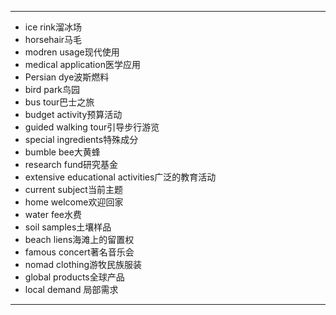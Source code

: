 ---
- ice rink溜冰场
- horsehair马毛
- modren usage现代使用
- medical application医学应用
- Persian dye波斯燃料
- bird park鸟园
- bus tour巴士之旅
- budget activity预算活动
- guided walking tour引导步行游览
- special ingredients特殊成分
- bumble bee大黄蜂
- research fund研究基金
- extensive educational activities广泛的教育活动
- current subject当前主题
- home welcome欢迎回家
- water fee水费
- soil samples土壤样品
- beach liens海滩上的留置权
- famous concert著名音乐会
- nomad clothing游牧民族服装
- global products全球产品
- local demand 局部需求
---